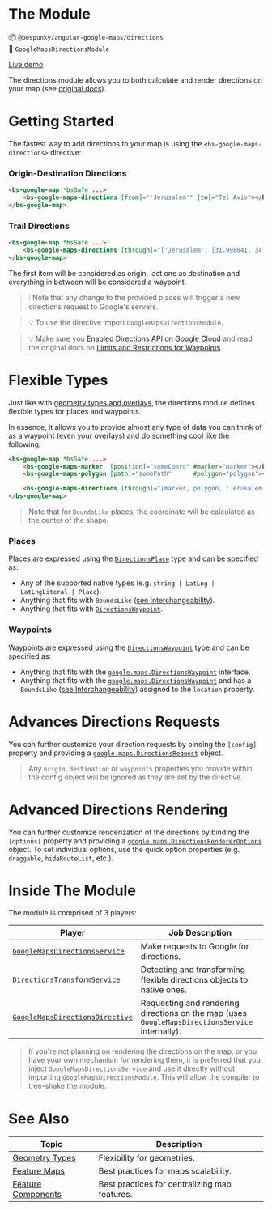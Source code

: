 # The Module
📦 `@bespunky/angular-google-maps/directions`  
🧩 `GoogleMapsDirectionsModule`  

[Live demo](TODO)

The directions module allows you to both calculate and render directions on your map (see [original docs](https://developers.google.com/maps/documentation/javascript/directions)).

# Getting Started
The fastest way to add directions to your map is using the `<bs-google-maps-directions>` directive:

### Origin-Destination Directions
```html
<bs-google-map *bsSafe ...>
    <bs-google-maps-directions [from]="'Jerusalem'" [to]="Tel Aviv"></bs-google-maps-directions>
</bs-google-map>
```

### Trail Directions
```html
<bs-google-map *bsSafe ...>
    <bs-google-maps-directions [through]="['Jerusalem', [31.998041, 34.731823], 'Tel Aviv']"></bs-google-maps-directions>
</bs-google-map>
```
The first item will be considered as origin, last one as destination and everything in between will be considered a waypoint.

> ❕ Note that any change to the provided places will trigger a new directions request to Google's servers.

> 💡 To use the directive import `GoogleMapsDirectionsModule`.

> 💡 Make sure you [Enabled Directions API on Google Cloud](https://developers.google.com/maps/documentation/javascript/directions#GetStarted) and read the original docs on [Limits and Restrictions for Waypoints](https://developers.google.com/maps/documentation/javascript/directions#waypoint-limits).

# Flexible Types
Just like with [geometry types and overlays](/docs/additional-documentation/geometry-types.html), the directions module defines flexible types for places and waypoints.

In essence, it allows you to provide almost any type of data you can think of as a waypoint (even your overlays) and do something cool like the following:
```html
<bs-google-map *bsSafe ...>
    <bs-google-maps-marker  [position]="someCoord" #marker="marker"></bs-google-maps-marker>
    <bs-google-maps-polygon [path]="somePath"      #polygon="polygon"></bs-google-maps-polygon>

    <bs-google-maps-directions [through]="[marker, polygon, 'Jerusalem', [31.9, 34.7], { lat: 31.99, lng: 35 }, 'Tel Aviv']"></bs-google-maps-directions>
</bs-google-map>
```
> Note that for `BoundsLike` places, the coordinate will be calculated as the center of the shape.


### Places
Places are expressed using the [`DirectionsPlace`](/docs/miscellaneous/typealiases.html#DirectionsPlace) type and can be specified as:
- Any of the supported native types (e.g. `string | LatLng | LatLngLiteral | Place`).
- Anything that fits with `BoundsLike` ([see Interchangeability](/docs/additional-documentation/geometry-types.html)).
- Anything that fits with [`DirectionsWaypoint`](/docs/miscellaneous/typealiases.html#DirectionsWaypoint).

### Waypoints
Waypoints are expressed using the [`DirectionsWaypoint`](/docs/miscellaneous/typealiases.html#DirectionsWaypoint) type and can be specified as:
- Anything that fits with the [`google.maps.DirectionsWaypoint`](https://developers.google.com/maps/documentation/javascript/reference/directions#DirectionsWaypoint) interface.
- Anything that fits with the [`google.maps.DirectionsWaypoint`](https://developers.google.com/maps/documentation/javascript/reference/directions#DirectionsWaypoint) and has a `BoundsLike` ([see Interchangeability](/docs/additional-documentation/geometry-types.html)) assigned to the `location` property.

# Advances Directions Requests
You can further customize your direction requests by binding the `[config]` property and providing a [`google.maps.DirectionsRequest`](https://developers.google.com/maps/documentation/javascript/reference/directions#DirectionsRequest) object.

> Any `origin`, `destination` or `waypoints` properties you provide within the config object will be ignored as they
> are set by the directive.

# Advanced Directions Rendering
You can further customize renderization of the directions by binding the `[options]` property and providing a [`google.maps.DirectionsRendererOptions`](https://developers.google.com/maps/documentation/javascript/reference/directions#DirectionsRendererOptions) object.
To set individual options, use the quick option properties (e.g. `draggable`, `hideRouteList`, etc.).

# Inside The Module

 The module is comprised of 3 players:

| Player | Job Description |
| ---   | ---         |
| [`GoogleMapsDirectionsService`](/docs/injectables/GoogleMapsDirectionsService.html) | Make requests to Google for directions. |
| [`DirectionsTransformService`](/docs/injectables/DirectionsTransformService.html) | Detecting and transforming flexible directions objects to native ones. |
| [`GoogleMapsDirectionsDirective`](/docs/directives/GoogleMapsDirectionsDirective.html) | Requesting and rendering directions on the map (uses `GoogleMapsDirectionsService` internally). |

> If you're not planning on rendering the directions on the map, or you have your own mechanism for rendering them, it is preferred that you inject `GoogleMapsDirectionsService` and use it directly without importing `GoogleMapsDirectionsModule`. This will allow the compiler to tree-shake the module.

# See Also
| Topic                                                    | Description                                   |
|----------------------------------------------------------|-----------------------------------------------|
| [Geometry Types](/docs/additional-documentation/geometry-types.html) | Flexibility for geometries. |
| [Feature Maps](/docs/additional-documentation/best-practices/feature-maps.html)             | Best practices for maps scalability.          |
| [Feature Components](/docs/additional-documentation/best-practices/feature-components.html) | Best practices for centralizing map features. |